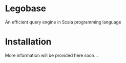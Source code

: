Legobase
======

An efficient query engine in Scala programming language

Installation
============

More information will be provided here soon...
